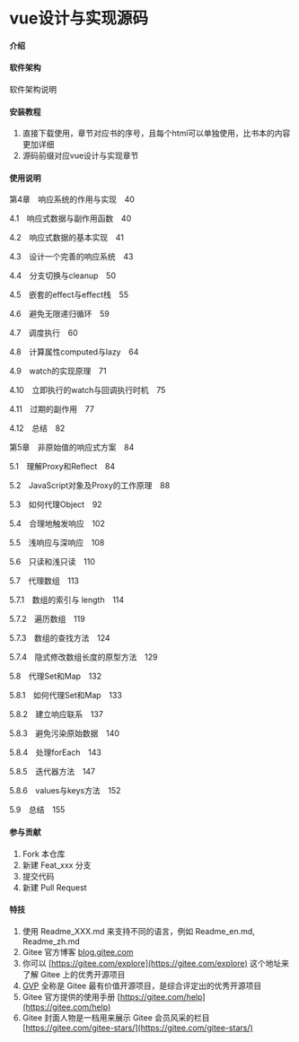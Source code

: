 # vue设计与实现源码

#### 介绍


#### 软件架构
软件架构说明


#### 安装教程

1.  直接下载使用，章节对应书的序号，且每个html可以单独使用，比书本的内容更加详细
2.  源码前缀对应vue设计与实现章节

#### 使用说明

第4章　响应系统的作用与实现　40

4.1　响应式数据与副作用函数　40

4.2　响应式数据的基本实现　41

4.3　设计一个完善的响应系统　43

4.4　分支切换与cleanup　50

4.5　嵌套的effect与effect栈　55

4.6　避免无限递归循环　59

4.7　调度执行　60

4.8　计算属性computed与lazy　64

4.9　watch的实现原理　71

4.10　立即执行的watch与回调执行时机　75

4.11　过期的副作用　77

4.12　总结　82

第5章　非原始值的响应式方案　84

5.1　理解Proxy和Reflect　84

5.2　JavaScript对象及Proxy的工作原理　88

5.3　如何代理Object　92

5.4　合理地触发响应　102

5.5　浅响应与深响应　108

5.6　只读和浅只读　110

5.7　代理数组　113

5.7.1　数组的索引与 length　114

5.7.2　遍历数组　119

5.7.3　数组的查找方法　124

5.7.4　隐式修改数组长度的原型方法　129

5.8　代理Set和Map　132

5.8.1　如何代理Set和Map　133

5.8.2　建立响应联系　137

5.8.3　避免污染原始数据　140

5.8.4　处理forEach　143

5.8.5　迭代器方法　147

5.8.6　values与keys方法　152

5.9　总结　155

#### 参与贡献

1.  Fork 本仓库
2.  新建 Feat_xxx 分支
3.  提交代码
4.  新建 Pull Request


#### 特技

1.  使用 Readme\_XXX.md 来支持不同的语言，例如 Readme\_en.md, Readme\_zh.md
2.  Gitee 官方博客 [blog.gitee.com](https://blog.gitee.com)
3.  你可以 [https://gitee.com/explore](https://gitee.com/explore) 这个地址来了解 Gitee 上的优秀开源项目
4.  [GVP](https://gitee.com/gvp) 全称是 Gitee 最有价值开源项目，是综合评定出的优秀开源项目
5.  Gitee 官方提供的使用手册 [https://gitee.com/help](https://gitee.com/help)
6.  Gitee 封面人物是一档用来展示 Gitee 会员风采的栏目 [https://gitee.com/gitee-stars/](https://gitee.com/gitee-stars/)
